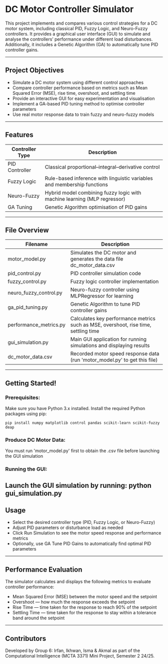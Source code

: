 # DC Motor Controller Simulator

This project implements and compares various control strategies for a DC motor system, including classical PID, Fuzzy Logic, and Neuro-Fuzzy controllers. It provides a graphical user interface (GUI) to simulate and analyse the controllers’ performance under different load disturbances. Additionally, it includes a Genetic Algorithm (GA) to automatically tune PID controller gains.

---

## Project Objectives

- Simulate a DC motor system using different control approaches  
- Compare controller performance based on metrics such as Mean Squared Error (MSE), rise time, overshoot, and settling time  
- Provide an interactive GUI for easy experimentation and visualisation  
- Implement a GA-based PID tuning method to optimise controller parameters  
- Use real motor response data to train fuzzy and neuro-fuzzy models  

---

## Features

Controller Type     | Description
--------------------|------------------------------------------------------------
PID Controller      | Classical proportional–integral–derivative control
Fuzzy Logic         | Rule-based inference with linguistic variables and membership functions
Neuro-Fuzzy         | Hybrid model combining fuzzy logic with machine learning (MLP regressor)
GA Tuning           | Genetic Algorithm optimisation of PID gains

---

## File Overview

Filename                | Description
------------------------|---------------------------------------------------------
motor_model.py          | Simulates the DC motor and generates the data file dc_motor_data.csv
pid_control.py          | PID controller simulation code
fuzzy_control.py        | Fuzzy logic controller implementation
neuro_fuzzy_control.py  | Neuro-fuzzy controller using MLPRegressor for learning
ga_pid_tuning.py        | Genetic Algorithm to tune PID controller gains
performance_metrics.py  | Calculates key performance metrics such as MSE, overshoot, rise time, settling time
gui_simulation.py       | Main GUI application for running simulations and displaying results
dc_motor_data.csv       | Recorded motor speed response data (run 'motor_model.py' to get this file)

---

## Getting Started!

### Prerequisites:
Make sure you have Python 3.x installed. Install the required Python packages using pip:
``` 
pip install numpy matplotlib control pandas scikit-learn scikit-fuzzy deap
```

### Produce DC Motor Data:
You must run 'motor_model.py' first to obtain the .csv file before launching the GUI simulation

### Running the GUI:
Launch the GUI simulation by running:
python gui_simulation.py
---

## Usage

- Select the desired controller type (PID, Fuzzy Logic, or Neuro-Fuzzy)
- Adjust PID parameters or disturbance load as needed
- Click Run Simulation to see the motor speed response and performance metrics
- Optionally, use GA Tune PID Gains to automatically find optimal PID parameters

---

## Performance Evaluation

The simulator calculates and displays the following metrics to evaluate controller performance:

- Mean Squared Error (MSE) between the motor speed and the setpoint
- Overshoot — how much the response exceeds the setpoint
- Rise Time — time taken for the response to reach 90% of the setpoint
- Settling Time — time taken for the response to stay within a tolerance band around the setpoint

---

## Contributors

Developed by Group 6: Irfan, Ikhwan, Isma & Akmal as part of the Computational Intelligence (MCTA 3371) Mini Project, Semester 2 24/25. 
